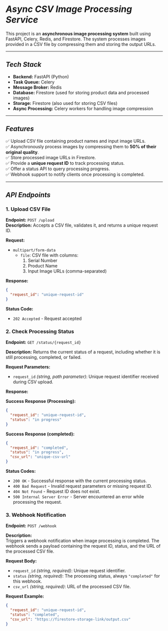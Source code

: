 # *Async CSV Image Processing Service*

This project is an **asynchronous image processing system** built using FastAPI, Celery, Redis, and Firestore. The system processes images provided in a CSV file by compressing them and storing the output URLs.

---

## *Tech Stack*

- **Backend:** FastAPI (Python)
- **Task Queue:** Celery
- **Message Broker:** Redis
- **Database:** Firestore (used for storing product data and processed images)
- **Storage:** Firestore (also used for storing CSV files)
- **Async Processing:** Celery workers for handling image compression

---

## *Features*

✅ Upload CSV file containing product names and input image URLs.  
✅ Asynchronously process images by compressing them to **50% of their original quality**.  
✅ Store processed image URLs in Firestore.  
✅ Provide a **unique request ID** to track processing status.  
✅ Offer a status API to query processing progress.  
✅ Webhook support to notify clients once processing is completed.  

---

## *API Endpoints*

### **1. Upload CSV File**
**Endpoint:** `POST /upload`  
**Description:** Accepts a CSV file, validates it, and returns a unique request ID.  

**Request:**  
- `multipart/form-data`
  - `file`: CSV file with columns:  
    1. Serial Number  
    2. Product Name  
    3. Input Image URLs (comma-separated)

**Response:**  
```json
{
  "request_id": "unique-request-id"
}
```
 **Status Code:**
- `202 Accepted` - Request accepted

### 2. **Check Processing Status**

**Endpoint:**
`GET /status/{request_id}`

**Description:**
Returns the current status of a request, including whether it is still processing, completed, or failed.

**Request Parameters:**   
- `request_id` *(string, path parameter)*: Unique request identifier received during CSV upload.

**Response:**

**Success Response (Processing):**   
```json
{
  "request_id": "unique-request-id",
  "status": "in progress"
}
```
**Success Response (completed):**   

```json
{
  "request_id": "completed",
  "status": "in progress",
  "csv_url": "unique-csv-url"
}
```
 **Status Codes:**
- `200 OK` - Successful response with the current processing status.
- `400 Bad Request` - Invalid request parameters or missing request ID.
- `404 Not Found` - Request ID does not exist.
- `500 Internal Server Error` - Server encountered an error while processing the request.

### **3. Webhook Notification**

**Endpoint:**
`POST /webhook`

**Description:**   
Triggers a webhook notification when image processing is completed. The webhook sends a payload containing the request ID, status, and the URL of the processed CSV file.

**Request Body:**   
- `request_id` *(string, required)*: Unique request identifier.
- `status` *(string, required)*: The processing status, always `"completed"` for this webhook.
- `csv_url` *(string, required)*: URL of the processed CSV file.

**Request Example:**   
```json
{
  "request_id": "unique-request-id",
  "status": "completed",
  "csv_url": "https://firestore-storage-link/output.csv"
}
```
